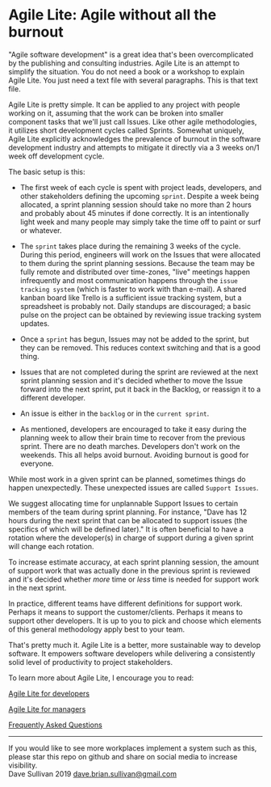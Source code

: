 # Agile Lite: Agile without all the burnout

"Agile software development" is a great idea that's been overcomplicated by the publishing and consulting industries. Agile Lite is an attempt to simplify the situation. You do not need a book or a workshop to explain Agile Lite. You just need a text file with several paragraphs. This is that text file.

Agile Lite is pretty simple. It can be applied to any project with people working on it, assuming that the work can be broken into smaller component tasks that we'll just call Issues. Like other agile methodologies, it utilizes short development cycles called Sprints. Somewhat uniquely, Agile Lite explicitly acknowledges the prevalence of burnout in the software development industry and attempts to mitigate it directly via a 3 weeks on/1 week off development cycle.

The basic setup is this:

* The first week of each cycle is spent with project leads, developers, and other stakeholders defining the upcoming `sprint`. Despite a week being allocated, a sprint planning session should take no more than 2 hours and probably about 45 minutes if done correctly. It is an intentionally light week and many people may simply take the time off to paint or surf or whatever.

* The `sprint` takes place during the remaining 3 weeks of the cycle. During this period, engineers will work on the Issues that were allocated to them during the sprint planning sessions. Because the team may be fully remote and distributed over time-zones, "live" meetings happen infrequently and most communication happens through the `issue tracking system` (which is faster to work with than e-mail). A shared kanban board like Trello is a sufficient issue tracking system, but a spreadsheet is probably not. Daily standups are discouraged; a basic pulse on the project can be obtained by reviewing issue tracking system updates.

* Once a `sprint` has begun, Issues may not be added to the sprint, but they can be removed. This reduces context switching and that is a good thing.

* Issues that are not completed during the sprint are reviewed at the next sprint planning session and it's decided whether to move the Issue forward into the next sprint, put it back in the Backlog, or reassign it to a different developer.

* An issue is either in the `backlog` or in the `current sprint`.

* As mentioned, developers are encouraged to take it easy during the planning week to allow their brain time to recover from the previous sprint. There are no death marches. Developers don't work on the weekends. This all helps avoid burnout. Avoiding burnout is good for everyone.

While most work in a given sprint can be planned, sometimes things do happen unexpectedly. These unexpected issues are called `Support Issues`.

We suggest allocating time for unplannable Support Issues to certain members of the team during sprint planning. For instance, "Dave has 12 hours during the next sprint that can be allocated to support issues (the specifics of which will be defined later)." It is often beneficial to have a rotation where the developer(s) in charge of support during a given sprint will change each rotation.

To increase estimate accuracy, at each sprint planning session, the amount of support work that was actually done in the previous sprint is reviewed and it's decided whether *more* time or *less* time is needed for support work in the next sprint.

In practice, different teams have different definitions for support work. Perhaps it means to support the customer/clients. Perhaps it means to support other developers. It is up to you to pick and choose which elements of this general methodology apply best to your team.

That's pretty much it. Agile Lite is a better, more sustainable way to develop software. It empowers software developers while delivering a consistently solid level of productivity to project stakeholders.

To learn more about Agile Lite, I encourage you to read:

[Agile Lite for developers](agile_lite_for_developers.md)

[Agile Lite for managers](agile_lite_for_managers.md)

[Frequently Asked Questions](faq.md)


---
If you would like to see more workplaces implement a system such as this, please star this repo on github and share on social media to increase visibility.  
Dave Sullivan 2019 dave.brian.sullivan@gmail.com
